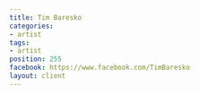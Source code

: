 ```yaml
---
title: Tim Baresko
categories:
- artist
tags:
- artist
position: 255
facebook: https://www.facebook.com/TimBaresko
layout: client
---
```


